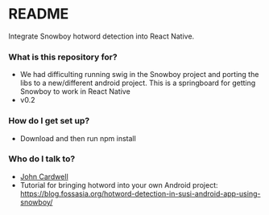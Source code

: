 # README #

Integrate Snowboy hotword detection into React Native.

### What is this repository for? ###

* We had difficulting running swig in the Snowboy project and porting the libs to a new/different android project. This is a springboard for getting Snowboy to work in React Native
* v0.2

### How do I get set up? ###

* Download and then run npm install

### Who do I talk to? ###

* [John Cardwell](mailto://cardwell.john@gmail.com)
* Tutorial for bringing hotword into your own Android project: https://blog.fossasia.org/hotword-detection-in-susi-android-app-using-snowboy/
